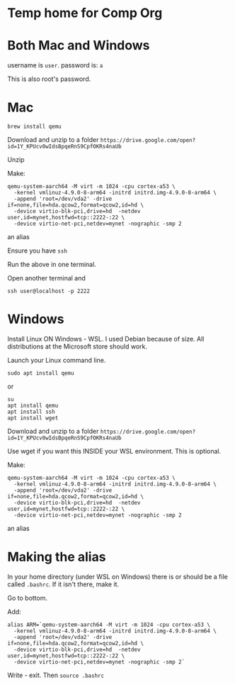 # Temp home for Comp Org

# Both Mac and Windows

username is ```user```.
password is: ```a```

This is also root's password.

# Mac

```
brew install qemu
```

Download and unzip to a folder ```https://drive.google.com/open?id=1Y_KPUcv0wIdsBpqeRnS9CpfOKRs4naUb```

Unzip

Make:

```
qemu-system-aarch64 -M virt -m 1024 -cpu cortex-a53 \
  -kernel vmlinuz-4.9.0-8-arm64 -initrd initrd.img-4.9.0-8-arm64 \
  -append 'root=/dev/vda2' -drive if=none,file=hda.qcow2,format=qcow2,id=hd \
  -device virtio-blk-pci,drive=hd  -netdev user,id=mynet,hostfwd=tcp::2222-:22 \
  -device virtio-net-pci,netdev=mynet -nographic -smp 2
  ```
  
an alias
  
Ensure you have ```ssh```

Run the above in one terminal.

Open another terminal and

```ssh user@localhost -p 2222```

# Windows

Install Linux ON Windows - WSL. I used Debian because of size. All distributions at the Microsoft store should work.

Launch your Linux command line.

```
sudo apt install qemu
```

or 

```
su
apt install qemu
apt install ssh
apt install wget
```

Download and unzip to a folder ```https://drive.google.com/open?id=1Y_KPUcv0wIdsBpqeRnS9CpfOKRs4naUb```

Use wget if you want this INSIDE your WSL environment. This is optional.

Make:

```
qemu-system-aarch64 -M virt -m 1024 -cpu cortex-a53 \
  -kernel vmlinuz-4.9.0-8-arm64 -initrd initrd.img-4.9.0-8-arm64 \
  -append 'root=/dev/vda2' -drive if=none,file=hda.qcow2,format=qcow2,id=hd \
  -device virtio-blk-pci,drive=hd  -netdev user,id=mynet,hostfwd=tcp::2222-:22 \
  -device virtio-net-pci,netdev=mynet -nographic -smp 2
  ```
  
an alias

# Making the alias

In your home directory (under WSL on Windows) there is or should be a file called ```.bashrc```. If it isn't there, make it.

Go to bottom.

Add:
```
alias ARM=`qemu-system-aarch64 -M virt -m 1024 -cpu cortex-a53 \
  -kernel vmlinuz-4.9.0-8-arm64 -initrd initrd.img-4.9.0-8-arm64 \
  -append 'root=/dev/vda2' -drive if=none,file=hda.qcow2,format=qcow2,id=hd \
  -device virtio-blk-pci,drive=hd  -netdev user,id=mynet,hostfwd=tcp::2222-:22 \
  -device virtio-net-pci,netdev=mynet -nographic -smp 2`
```

Write - exit. Then ```source .bashrc```
